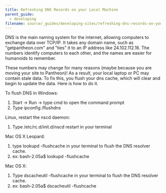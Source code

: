 ```yaml
---
title: Refreshing DNS Records on your Local Machine
parent_guide:
  - developing
filename: source/_guides/developing-sites/refreshing-dns-records-on-your-local-machine.md
---
```


DNS is the main naming system for the internet, allowing computers to exchange data over TCP/IP. It takes any domain name, such as "getpantheon.com" and "ties" it to an IP address like 24.102.112.16. The numbers identify computers to each other, and the names are easier for humanoids to remember.  


These numbers may change for many reasons (maybe because you are moving your site to Pantheon)! As a result, your local laptop or PC may contain stale data. To fix this, you flush your dns cache, which will clear and begin to update the data. Here is how to do it.  


To flush DNS in Windows:

1. Start -> Run -> type cmd to open the command prompt
2. Type ipconfig /flushdns
Linux, restart the nscd daemon:
1. Type /etc/rc.d/init.d/nscd restart in your terminal
Mac OS X Leopard:
1. type lookupd -flushcache in your terminal to flush the DNS resolver cache.
2. ex: bash-2.05a$ lookupd -flushcache
Mac OS X:
1. Type dscacheutil -flushcache in your terminal to flush the DNS resolver cache.
2. ex: bash-2.05a$ dscacheutil -flushcache
